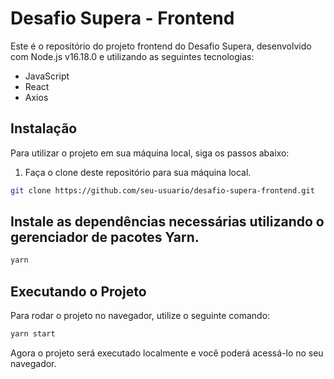 # Desafio Supera - Frontend

Este é o repositório do projeto frontend do Desafio Supera, desenvolvido com Node.js v16.18.0 e utilizando as seguintes tecnologias:

- JavaScript
- React
- Axios

## Instalação

Para utilizar o projeto em sua máquina local, siga os passos abaixo:

1. Faça o clone deste repositório para sua máquina local.
```bash
git clone https://github.com/seu-usuario/desafio-supera-frontend.git
```


## Instale as dependências necessárias utilizando o gerenciador de pacotes Yarn.
```bash
yarn
```

## Executando o Projeto
Para rodar o projeto no navegador, utilize o seguinte comando:
```bash
yarn start
```

Agora o projeto será executado localmente e você poderá acessá-lo no seu navegador.
